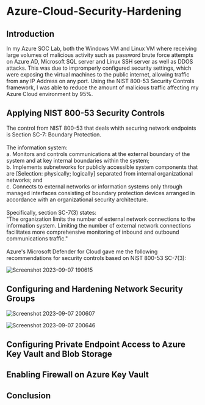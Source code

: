 # Azure-Cloud-Security-Hardening

## Introduction
In my Azure SOC Lab, both the Windows VM and Linux VM where receiving large volumes of malicious activity such as password brute force attempts on Azure AD, Microsoft SQL server and Linux SSH server as well as DDOS attacks. This was due to impromperly configured security settings, which were exposing the virtual machines to the public internet, allowing traffic from any IP Address on any port. Using the NIST 800-53 Security Controls framework, I was able to reduce the amount of malicious traffic affecting my Azure Cloud environment by 95%.

## Applying NIST 800-53 Security Controls
The control from NIST 800-53 that deals whith securing network endpoints is Section SC-7: Boundary Protection.<br>
<br>
The information system:<br>
a. Monitors and controls communications at the external boundary of the system and at key internal boundaries within the system; <br>
b. Implements subnetworks for publicly accessible system components that are [Selection: physically; logically] separated from internal organizational networks; and <br>
c. Connects to external networks or information systems only through managed interfaces consisting of boundary protection devices arranged in accordance with an organizational security architecture. <br>
<br>
Specifically, section SC-7(3) states:<br>
"The organization limits the number of external network connections to the information system. Limiting the number of external network connections facilitates more comprehensive monitoring of inbound and outbound communications traffic."<br>
<br>
Azure's Microsoft Defender for Cloud gave me the following recommendations for security controls based on NIST 800-53 SC-7(3):

![Screenshot 2023-09-07 190615](https://github.com/Lachiecodes/Azure-Cloud-Security-Hardening/assets/138475757/88345ec8-e132-42e4-a080-a21c8dca21e6)

## Configuring and Hardening Network Security Groups
![Screenshot 2023-09-07 200607](https://github.com/Lachiecodes/Azure-Cloud-Security-Hardening/assets/138475757/6fe25e75-d941-45a2-8deb-8582030414d5)

![Screenshot 2023-09-07 200646](https://github.com/Lachiecodes/Azure-Cloud-Security-Hardening/assets/138475757/d8b2d8ca-3f49-42a4-8226-8f228d98704b)

## Configuring Private Endpoint Access to Azure Key Vault and Blob Storage


## Enabling Firewall on Azure Key Vault 


## Conclusion


